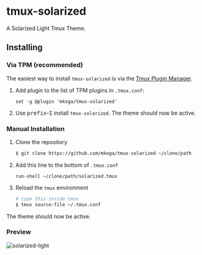 tmux-solarized
=========

A Solarized Light Tmux Theme.

Installing
----------

### Via TPM (recommended)

The easiest way to install `tmux-solarized` is via the [Tmux Plugin
Manager](https://github.com/tmux-plugins/tpm).

1.  Add plugin to the list of TPM plugins in `.tmux.conf`:

    ``` tmux
    set -g @plugin 'mkoga/tmux-solarized'
    ```

2.  Use <kbd>prefix</kbd>–<kbd>I</kbd> install `tmux-solarized`. The theme
    should now be active.

### Manual Installation

1.  Clone the repository

    ``` sh
    $ git clone https://github.com/mkoga/tmux-solarized ~/clone/path
    ```

2.  Add this line to the bottom of `.tmux.conf`

    ``` tmux
    run-shell ~/clone/path/solarized.tmux
    ```

3.  Reload the `tmux` environment

    ``` sh
    # type this inside tmux
    $ tmux source-file ~/.tmux.conf
    ```

The theme should now be active.

### Preview

![solarized-light](http://i.imgur.com/U9rOsoW.png)
